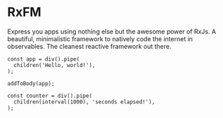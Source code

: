 # RxFM

Express you apps using nothing else but the awesome power of RxJs. A beautiful, minimalistic framework to natively code the internet in observables. The cleanest reactive framework out there.

```
const app = div().pipe(
  children('Hello, world!'),
);

addToBody(app);
```

```
const counter = div().pipe(
  children(interval(1000), 'seconds elapsed!'),
);
```
